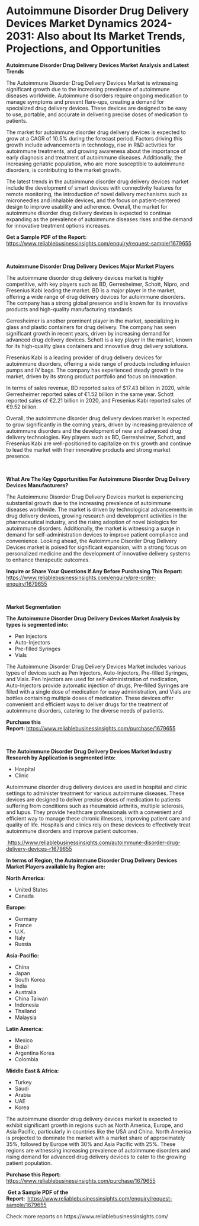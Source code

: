 <p><h1>Autoimmune Disorder Drug Delivery Devices Market Dynamics 2024-2031: Also about Its Market Trends, Projections, and Opportunities</h1></p><p><strong>Autoimmune Disorder Drug Delivery Devices Market Analysis and Latest Trends</strong></p>
<p><p>The Autoimmune Disorder Drug Delivery Devices Market is witnessing significant growth due to the increasing prevalence of autoimmune diseases worldwide. Autoimmune disorders require ongoing medication to manage symptoms and prevent flare-ups, creating a demand for specialized drug delivery devices. These devices are designed to be easy to use, portable, and accurate in delivering precise doses of medication to patients.</p><p>The market for autoimmune disorder drug delivery devices is expected to grow at a CAGR of 10.5% during the forecast period. Factors driving this growth include advancements in technology, rise in R&D activities for autoimmune treatments, and growing awareness about the importance of early diagnosis and treatment of autoimmune diseases. Additionally, the increasing geriatric population, who are more susceptible to autoimmune disorders, is contributing to the market growth.</p><p>The latest trends in the autoimmune disorder drug delivery devices market include the development of smart devices with connectivity features for remote monitoring, the introduction of novel delivery mechanisms such as microneedles and inhalable devices, and the focus on patient-centered design to improve usability and adherence. Overall, the market for autoimmune disorder drug delivery devices is expected to continue expanding as the prevalence of autoimmune diseases rises and the demand for innovative treatment options increases.</p></p>
<p><strong>Get a Sample PDF of the Report:&nbsp;</strong> <a href="https://www.reliablebusinessinsights.com/enquiry/request-sample/1679655">https://www.reliablebusinessinsights.com/enquiry/request-sample/1679655</a></p>
<p>&nbsp;</p>
<p><strong>Autoimmune Disorder Drug Delivery Devices Major Market Players</strong></p>
<p><p>The autoimmune disorder drug delivery devices market is highly competitive, with key players such as BD, Gerresheimer, Schott, Nipro, and Fresenius Kabi leading the market. BD is a major player in the market, offering a wide range of drug delivery devices for autoimmune disorders. The company has a strong global presence and is known for its innovative products and high-quality manufacturing standards.</p><p>Gerresheimer is another prominent player in the market, specializing in glass and plastic containers for drug delivery. The company has seen significant growth in recent years, driven by increasing demand for advanced drug delivery devices. Schott is a key player in the market, known for its high-quality glass containers and innovative drug delivery solutions.</p><p>Fresenius Kabi is a leading provider of drug delivery devices for autoimmune disorders, offering a wide range of products including infusion pumps and IV bags. The company has experienced steady growth in the market, driven by its strong product portfolio and focus on innovation.</p><p>In terms of sales revenue, BD reported sales of $17.43 billion in 2020, while Gerresheimer reported sales of €1.52 billion in the same year. Schott reported sales of €2.21 billion in 2020, and Fresenius Kabi reported sales of €9.52 billion.</p><p>Overall, the autoimmune disorder drug delivery devices market is expected to grow significantly in the coming years, driven by increasing prevalence of autoimmune disorders and the development of new and advanced drug delivery technologies. Key players such as BD, Gerresheimer, Schott, and Fresenius Kabi are well-positioned to capitalize on this growth and continue to lead the market with their innovative products and strong market presence.</p></p>
<p>&nbsp;</p>
<p><strong>What Are The Key Opportunities For Autoimmune Disorder Drug Delivery Devices Manufacturers?</strong></p>
<p><p>The Autoimmune Disorder Drug Delivery Devices market is experiencing substantial growth due to the increasing prevalence of autoimmune diseases worldwide. The market is driven by technological advancements in drug delivery devices, growing research and development activities in the pharmaceutical industry, and the rising adoption of novel biologics for autoimmune disorders. Additionally, the market is witnessing a surge in demand for self-administration devices to improve patient compliance and convenience. Looking ahead, the Autoimmune Disorder Drug Delivery Devices market is poised for significant expansion, with a strong focus on personalized medicine and the development of innovative delivery systems to enhance therapeutic outcomes.</p></p>
<p><strong>Inquire or Share Your Questions If Any Before Purchasing This Report:</strong> <a href="https://www.reliablebusinessinsights.com/enquiry/pre-order-enquiry/1679655">https://www.reliablebusinessinsights.com/enquiry/pre-order-enquiry/1679655</a></p>
<p>&nbsp;</p>
<p><strong>Market Segmentation</strong></p>
<p><strong>The Autoimmune Disorder Drug Delivery Devices Market Analysis by types is segmented into:</strong></p>
<p><ul><li>Pen Injectors</li><li>Auto-Injectors</li><li>Pre-filled Syringes</li><li>Vials</li></ul></p>
<p><p>The Autoimmune Disorder Drug Delivery Devices Market includes various types of devices such as Pen Injectors, Auto-Injectors, Pre-filled Syringes, and Vials. Pen Injectors are used for self-administration of medication, Auto-Injectors provide automatic injection of drugs, Pre-filled Syringes are filled with a single dose of medication for easy administration, and Vials are bottles containing multiple doses of medication. These devices offer convenient and efficient ways to deliver drugs for the treatment of autoimmune disorders, catering to the diverse needs of patients.</p></p>
<p><strong>Purchase this Report:&nbsp;</strong><a href="https://www.reliablebusinessinsights.com/purchase/1679655">https://www.reliablebusinessinsights.com/purchase/1679655</a></p>
<p>&nbsp;</p>
<p><strong>The Autoimmune Disorder Drug Delivery Devices Market Industry Research by Application is segmented into:</strong></p>
<p><ul><li>Hospital</li><li>Clinic</li></ul></p>
<p><p>Autoimmune disorder drug delivery devices are used in hospital and clinic settings to administer treatment for various autoimmune diseases. These devices are designed to deliver precise doses of medication to patients suffering from conditions such as rheumatoid arthritis, multiple sclerosis, and lupus. They provide healthcare professionals with a convenient and efficient way to manage these chronic illnesses, improving patient care and quality of life. Hospitals and clinics rely on these devices to effectively treat autoimmune disorders and improve patient outcomes.</p></p>
<p><a href="https://www.reliablebusinessinsights.com/autoimmune-disorder-drug-delivery-devices-r1679655">&nbsp;https://www.reliablebusinessinsights.com/autoimmune-disorder-drug-delivery-devices-r1679655</a></p>
<p><strong>In terms of Region, the Autoimmune Disorder Drug Delivery Devices Market Players available by Region are:</strong></p>
<p>
    <p> <strong> North America: </strong>
        <ul>
            <li>United States</li>
            <li>Canada</li>
        </ul>
        </p> 
    <p> <strong> Europe: </strong>
        <ul>
            <li>Germany</li>
            <li>France</li>
            <li>U.K.</li>
            <li>Italy</li>
            <li>Russia</li>
        </ul>
        </p> 
    <p> <strong> Asia-Pacific: </strong>
        <ul>
            <li>China</li>
            <li>Japan</li>
            <li>South Korea</li>
            <li>India</li>
            <li>Australia</li>
            <li>China Taiwan</li>
            <li>Indonesia</li>
            <li>Thailand</li>
            <li>Malaysia</li>
        </ul>
        </p> 
    <p> <strong> Latin America: </strong>
        <ul>
            <li>Mexico</li>
            <li>Brazil</li>
            <li>Argentina Korea</li>
            <li>Colombia</li>
        </ul>
        </p> 
    <p> <strong> Middle East & Africa: </strong>
        <ul>
            <li>Turkey</li>
            <li>Saudi</li>
            <li>Arabia</li>
            <li>UAE</li>
            <li>Korea</li>
        </ul>
    </p>
    </p>
<p><p>The autoimmune disorder drug delivery devices market is expected to exhibit significant growth in regions such as North America, Europe, and Asia Pacific, particularly in countries like the USA and China. North America is projected to dominate the market with a market share of approximately 35%, followed by Europe with 30% and Asia Pacific with 25%. These regions are witnessing increasing prevalence of autoimmune disorders and rising demand for advanced drug delivery devices to cater to the growing patient population.</p></p>
<p><strong>Purchase this Report: </strong><a href="https://www.reliablebusinessinsights.com/purchase/1679655">https://www.reliablebusinessinsights.com/purchase/1679655</a></p>
<p>&nbsp;<strong>Get a Sample PDF of the Report:&nbsp;&nbsp;</strong><a href="https://www.reliablebusinessinsights.com/enquiry/request-sample/1679655">https://www.reliablebusinessinsights.com/enquiry/request-sample/1679655</a></p>
<p><strong></strong></p>
<p>Check more reports on https://www.reliablebusinessinsights.com/</p>